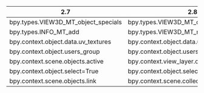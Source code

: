 |2.7|2.8|
|--|---|
|bpy.types.VIEW3D_MT_object_specials|bpy.types.VIEW3D_MT_object_context_menu|
|bpy.types.INFO_MT_add|bpy.types.VIEW3D_MT_mesh_add|
|bpy.context.object.data.uv_textures|bpy.context.object.data.uv_layers|
|bpy.context.object.users_group|bpy.context.object.users_collection|
|bpy.context.scene.objects.active|bpy.context.view_layer.objects.active|
|bpy.context.object.select=True|bpy.context.object.select_set(True)|
|bpy.context.scene.objects.link|bpy.context.scene.collection.objects.link|

